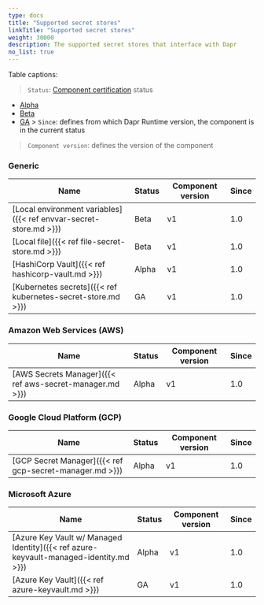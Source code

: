 ```yaml
---
type: docs
title: "Supported secret stores"
linkTitle: "Supported secret stores"
weight: 30000
description: The supported secret stores that interface with Dapr
no_list: true
---
```


Table captions:

> `Status`: [Component certification]({{X28X}}) status
  - [Alpha]({{X17X}})
  - [Beta]({{X19X}})
  - [GA]({{X21X}}) > `Since`: defines from which Dapr Runtime version, the component is in the current status

> `Component version`: defines the version of the component

### Generic

| Name                                                              | Status | Component version | Since |
| ----------------------------------------------------------------- | ------ | ----------------- | ----- |
| [Local environment variables]({{< ref envvar-secret-store.md >}}) | Beta   | v1                | 1.0   |
| [Local file]({{< ref file-secret-store.md >}})                    | Beta   | v1                | 1.0   |
| [HashiCorp Vault]({{< ref hashicorp-vault.md >}})                 | Alpha  | v1                | 1.0   |
| [Kubernetes secrets]({{< ref kubernetes-secret-store.md >}})      | GA     | v1                | 1.0   |

### Amazon Web Services (AWS)

| Name                                                     | Status | Component version | Since |
| -------------------------------------------------------- | ------ | ----------------- | ----- |
| [AWS Secrets Manager]({{< ref aws-secret-manager.md >}}) | Alpha  | v1                | 1.0   |

### Google Cloud Platform (GCP)

| Name                                                    | Status | Component version | Since |
| ------------------------------------------------------- | ------ | ----------------- | ----- |
| [GCP Secret Manager]({{< ref gcp-secret-manager.md >}}) | Alpha  | v1                | 1.0   |

### Microsoft Azure

| Name                                                                                  | Status | Component version | Since |
| ------------------------------------------------------------------------------------- | ------ | ----------------- | ----- |
| [Azure Key Vault w/ Managed Identity]({{< ref azure-keyvault-managed-identity.md >}}) | Alpha  | v1                | 1.0   |
| [Azure Key Vault]({{< ref azure-keyvault.md >}})                                      | GA     | v1                | 1.0   |
